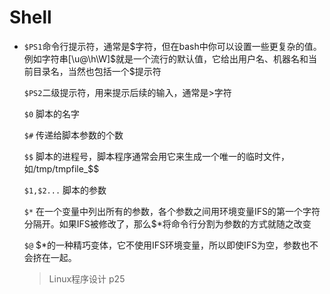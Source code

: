 # Shell

- 
   `$PS1`命令行提示符，通常是$字符，但在bash中你可以设置一些更复杂的值。例如字符串[\u@\h\W]$就是一个流行的默认值，它给出用户名、机器名和当前目录名，当然也包括一个$提示符

   `$PS2`二级提示符，用来提示后续的输入，通常是>字符

   `$0` 脚本的名字

   `$#` 传递给脚本参数的个数

   `$$` 脚本的进程号，脚本程序通常会用它来生成一个唯一的临时文件，如/tmp/tmpfile_$$

   `$1,$2...` 脚本的参数

   `$*` 在一个变量中列出所有的参数，各个参数之间用环境变量IFS的第一个字符分隔开。如果IFS被修改了，那么$*将命令行分割为参数的方式就随之改变

   `$@` $*的一种精巧变体，它不使用IFS环境变量，所以即使IFS为空，参数也不会挤在一起。

   > Linux程序设计 p25
